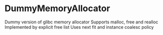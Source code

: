 # DummyMemoryAllocator
Dummy version of glibc memory allocator
Supports malloc, free and realloc
Implemented by explicit free list
Uses next fit and instance coalesc policy
